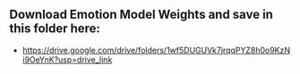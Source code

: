 ## Download Emotion Model Weights and save in this folder here:

- https://drive.google.com/drive/folders/1wf5DUGUVk7jrqqPYZ8h0o9KzNi9OeYnK?usp=drive_link

